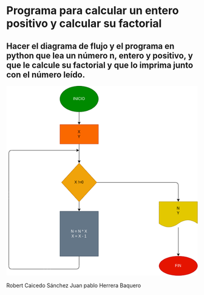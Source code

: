 # Programa para calcular un entero positivo y calcular su factorial

## Hacer el diagrama de flujo y el programa en python que lea un número n, entero y positivo, y que le calcule su factorial y que lo imprima junto con el número leído.

![Diagrama de flujo](diagrama.png "Diagrama de flujo")

Robert Caicedo Sánchez
Juan pablo Herrera Baquero